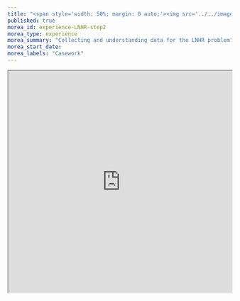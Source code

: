 ```yaml
---
title: "<span style='width: 50%; margin: 0 auto;'><img src='../../images/ProcessStep2.png' height='50px' width='auto'></img></span><span>Step 2: Collect and Understand Your Data Set</span>"
published: true
morea_id: experience-LNHR-step2
morea_type: experience
morea_summary: "Collecting and understanding data for the LNHR problem"
morea_start_date: 
morea_labels: "Casework"
---
```

<iframe style="width: 100%; height: 500px;" src="https://docs.google.com/document/d/1dcitDwWNtVNprMxHRPeGB0llyN_-MPTh1K9w6tWbTpU/edit?usp=sharing">

